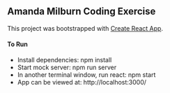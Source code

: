 ## Amanda Milburn Coding Exercise

This project was bootstrapped with [Create React App](https://github.com/facebookincubator/create-react-app).

#### To Run
* Install dependencies: npm install
* Start mock server: npm run server
* In another terminal window, run react: npm start
* App can be viewed at: http://localhost:3000/
 